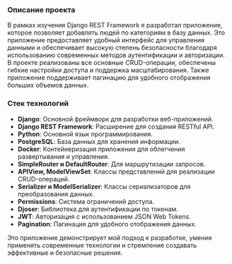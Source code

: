 ### Описание проекта

В рамках изучения Django REST Framework я разработал приложение, которое позволяет добавлять людей по категориям в базу данных. Это приложение предоставляет удобный интерфейс для управления данными и обеспечивает высокую степень безопасности благодаря использованию современных методов аутентификации и авторизации. В проекте реализованы все основные CRUD-операции, обеспечены гибкие настройки доступа и поддержка масштабирования. Также приложение поддерживает пагинацию для удобного отображения больших объемов данных.

### Стек технологий

- **Django**: Основной фреймворк для разработки веб-приложений.
- **Django REST Framework**: Расширение для создания RESTful API.
- **Python**: Основной язык программирования.
- **PostgreSQL**: База данных для хранения информации.
- **Docker**: Контейнеризация приложения для облегчения развертывания и управления.
- **SimpleRouter и DefaultRouter**: Для маршрутизации запросов.
- **APIView, ModelViewSet**: Классы представлений для реализации CRUD-операций.
- **Serializer и ModelSerializer**: Классы сериализаторов для преобразования данных.
- **Permissions**: Система ограничений доступа.
- **Djoser**: Библиотека для аутентификации по токенам.
- **JWT**: Авторизация с использованием JSON Web Tokens.
- **Pagination**: Пагинация для удобного отображения данных.

Это приложение демонстрирует мой подход к разработке, умение применять современные технологии и стремление создавать эффективные и безопасные решения.

